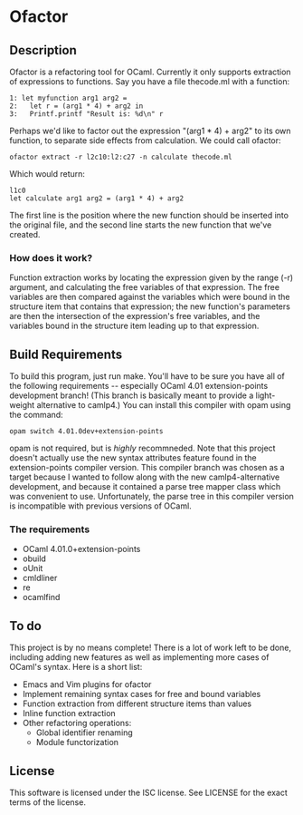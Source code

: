 Ofactor
=======

Description
-----------

Ofactor is a refactoring tool for OCaml. Currently it only supports
extraction of expressions to functions. Say you have a file thecode.ml
with a function:

    1: let myfunction arg1 arg2 =
    2:   let r = (arg1 * 4) + arg2 in
    3:   Printf.printf "Result is: %d\n" r

Perhaps we'd like to factor out the expression "(arg1 * 4) + arg2" to
its own function, to separate side effects from calculation. We could
call ofactor:

    ofactor extract -r l2c10:l2:c27 -n calculate thecode.ml

Which would return:

    l1c0
    let calculate arg1 arg2 = (arg1 * 4) + arg2

The first line is the position where the new function should be
inserted into the original file, and the second line starts the new
function that we've created.

### How does it work?

Function extraction works by locating the expression given by the
range (-r) argument, and calculating the free variables of that
expression. The free variables are then compared against the variables
which were bound in the structure item that contains that expression;
the new function's parameters are then the intersection of the
expression's free variables, and the variables bound in the structure
item leading up to that expression.

Build Requirements
------------------

To build this program, just run make. You'll have to be sure you have
all of the following requirements -- especially OCaml 4.01
extension-points development branch! (This branch is basically meant
to provide a light-weight alternative to camlp4.) You can install this
compiler with opam using the command:

    opam switch 4.01.0dev+extension-points

opam is not required, but is _highly_ recommneded. Note that this
project doesn't actually use the new syntax attributes feature found
in the extension-points compiler version. This compiler branch was
chosen as a target because I wanted to follow along with the new
camlp4-alternative development, and because it contained a parse tree
mapper class which was convenient to use. Unfortunately, the parse
tree in this compiler version is incompatible with previous versions
of OCaml.

### The requirements

* OCaml 4.01.0+extension-points
* obuild
* oUnit
* cmldliner
* re
* ocamlfind

To do
-----

This project is by no means complete! There is a lot of work left to
be done, including adding new features as well as implementing more
cases of OCaml's syntax. Here is a short list:

* Emacs and Vim plugins for ofactor
* Implement remaining syntax cases for free and bound variables
* Function extraction from different structure items than values
* Inline function extraction
* Other refactoring operations:
  * Global identifier renaming
  * Module functorization

License
-------

This software is licensed under the ISC license. See LICENSE for the
exact terms of the license.
